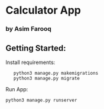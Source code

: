 # Calculator App
### by Asim Farooq


## Getting Started:

Install requirements:

```pip3 install -r requirements.txt
   python3 manage.py makemigrations
   python3 manage.py migrate
```


Run App:

```python3 manage.py runserver```
